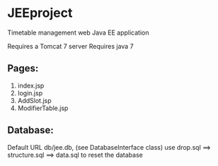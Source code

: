 JEEproject
==========
Timetable management web Java EE application

Requires a Tomcat 7 server
Requires java 7

Pages:
------

1. index.jsp
2. login.jsp
3. AddSlot.jsp
4. ModifierTable.jsp

Database:
---------

Default URL db/jee.db, (see DatabaseInterface class)
use drop.sql ==> structure.sql ==> data.sql to reset the database
